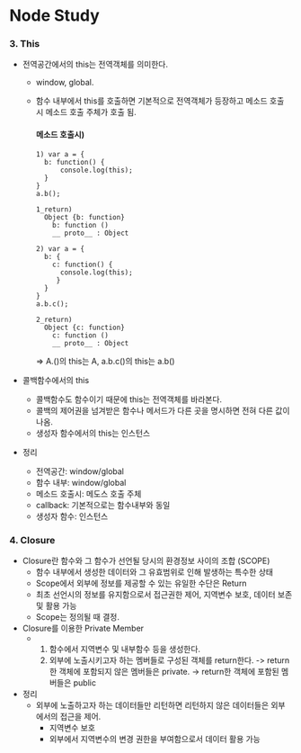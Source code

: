 # Node Study

### 3. This
  - 전역공간에서의 this는 전역객체를 의미한다.
    - window, global.
    - 함수 내부에서 this를 호출하면 기본적으로 전역객체가 등장하고 메소드 호출 시 메소드 호출 주체가 호출 됨.

      #### 메소드 호출시)
      ```
      1) var a = {
        b: function() {
            console.log(this);
        }
      }
      a.b();

      1_return)
        Object {b: function}
          b: function ()
          __ proto__ : Object

      2) var a = {
        b: {
          c: function() {
            console.log(this);
           }
        }
      }
      a.b.c();

      2_return)
        Object {c: function}
          c: function ()
          __ proto__ : Object
      ```
      => A.()의 this는 A, a.b.c()의 this는 a.b()

  - 콜백함수에서의 this
    - 콜백함수도 함수이기 때문에 this는 전역객체를 바라본다.
    - 콜백의 제어권을 넘겨받은 함수나 메서드가 다른 곳을 명시하면 전혀 다른 값이 나옴.
    - 생성자 함수에서의 this는 인스턴스

  - 정리
    - 전역공간: window/global
    - 함수 내부: window/global
    - 메소드 호출시: 메도스 호출 주체
    - callback: 기본적으로는 함수내부와 동일
    - 생성자 함수: 인스턴스
  
### 4. Closure
  - Closure란 함수와 그 함수가 선언될 당시의 환경정보 사이의 조합 (SCOPE)
    - 함수 내부에서 생성한 데이터와 그 유효범위로 인해 발생하는 특수한 상태
    - Scope에서 외부에 정보를 제공할 수 있는 유일한 수단은 Return
    - 최초 선언시의 정보를 유지함으로서 접근권한 제어, 지역변수 보호, 데이터 보존 및 활용 가능
    - Scope는 정의될 때 결정.
  - Closure를 이용한 Private Member
    - 1) 함수에서 지역변수 및 내부함수 등을 생성한다.
      2) 외부에 노출시키고자 하는 멤버들로 구성된 객체를 return한다.
        -> return한 객체에 포함되지 않은 멤버들은 private.
        -> return한 객체에 포함된 멤버들은 public
  - 정리
    - 외부에 노출하고자 하는 데이터들만 리턴하면 리턴하지 않은 데이터들은 외부에서의 접근을 제어.
      - 지역변수 보호
      - 외부에서 지역변수의 변경 권한을 부여함으로서 데이터 활용 가능
      
     

